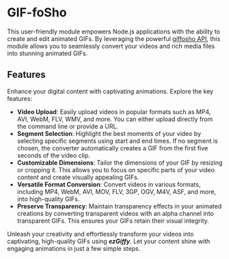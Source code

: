 # GIF-foSho

This user-friendly module empowers Node.js applications with the ability to create and edit animated GIFs. By leveraging the powerful [giffosho API](https://giffosho.com/), this module allows you to seamlessly convert your videos and rich media files into stunning animated GIFs.

## Features

Enhance your digital content with captivating animations.
Explore the key features:

- **Video Upload**: Easily upload videos in popular formats such as MP4, AVI, WebM, FLV, WMV, and more. You can either upload directly from the command line or provide a URL.
- **Segment Selection**: Highlight the best moments of your video by selecting specific segments using start and end times. If no segment is chosen, the converter automatically creates a GIF from the first five seconds of the video clip.
- **Customizable Dimensions**: Tailor the dimensions of your GIF by resizing or cropping it. This allows you to focus on specific parts of your video content and create visually appealing GIFs.
- **Versatile Format Conversion**: Convert videos in various formats, including MP4, WebM, AVI, MOV, FLV, 3GP, OGV, M4V, ASF, and more, into high-quality GIFs.
- **Preserve Transparency**: Maintain transparency effects in your animated creations by converting transparent videos with an alpha channel into transparent GIFs. This ensures your GIFs retain their visual integrity.

Unleash your creativity and effortlessly transform your videos into captivating, high-quality GIFs using ***ezGiffy***. Let your content shine with engaging animations in just a few simple steps.
